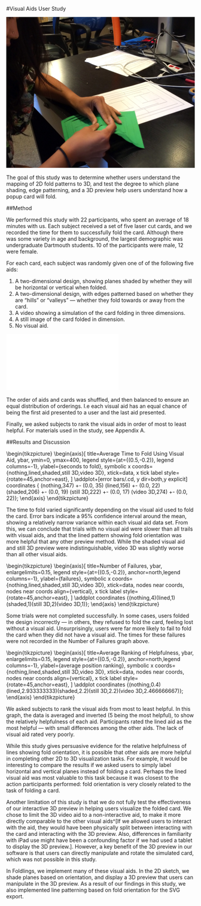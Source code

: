 #Visual Aids User Study

![A Participant folding a card in our study on 2D to 3D visual aids for popup cards.](figures/51_User_Study_Visual_Aids/kikofoldling.jpg)

The goal of this study was to determine whether users understand the mapping of 2D fold patterns to 3D, and test the degree to which plane shading, edge patterning, and a 3D preview help users understand how a popup card will fold.

##Method

We performed this study with 22 participants, who spent an average of 18 minutes with us.  Each subject received a set of five laser cut cards, and we recorded the time for them to successfully fold the card.  Although there was some variety in age and background, the largest demographic was undergraduate Dartmouth students.  10 of the participants were male, 12 were female.  

 For each card, each subject was randomly given one of of the following five aids:

1) A two-dimensional design, showing planes shaded by whether they will be horizontal or vertical when folded.
2) A two-dimensional design, with edges patterned based on whether they are “hills” or “valleys” — whether they fold towards or away from the card.
3) A video showing a simulation of the card folding in three dimensions.
4) A still image of the card folded in dimension.
5) No visual aid.

![The four visual aids.  Left to right: planes shaded by orientation, edges patterned based on orientation, video simulation, still image.](figures/51_User_Study_Visual_Aids/visualAids.pdf)

The order of aids and cards was shuffled, and then balanced to ensure an equal distribution of orderings.  I.e each visual aid has an equal chance of being the first aid presented to a user and the last aid presented. 

Finally, we asked subjects to rank the visual aids in order of most to least helpful.  For materials used in the study, see Appendix A.

##Results and Discussion

\begin{tikzpicture}
\begin{axis}[
  title=Average Time to Fold Using Visual Aid,
    ybar,
    ymin=0, ymax=400,
    legend style={at={(0.5,-0.2)},
     legend columns=-1},
    ylabel={seconds to fold},
    symbolic x coords={nothing,lined,shaded,still 3D,video 3D},
    xtick=data,
    x tick label style={rotate=45,anchor=east},
]
\addplot+[error bars/.cd,
y dir=both,y explicit]
coordinates {
    (nothing,347) +- (0.0, 35)
    (lined,156) +- (0.0, 22)
    (shaded,206) +- (0.0, 19)
    (still 3D,222) +- (0.0, 17)
    (video 3D,274) +- (0.0, 22)};
\end{axis}
\end{tikzpicture}

The time to fold varied significantly depending on the visual aid used to fold the card.  Error bars indicate a 95% confidence interval around the mean, showing a relatively narrow variance within each visual aid data set.  From this, we can conclude that trials with no visual aid were slower than all trails with visual aids, and that the lined pattern showing fold orientation was more helpful that any other preview method.  While the shaded visual aid  and still 3D preview were indistinguishable, video 3D was slightly worse than all other visual aids.

\begin{tikzpicture}
  \begin{axis}[
    title=Number of Failures,
    ybar,
    enlargelimits=0.15,
    legend style={at={(0.5,-0.2)},
      anchor=north,legend columns=-1},
    ylabel={failures},
    symbolic x coords={nothing,lined,shaded,still 3D,video 3D},
    xtick=data,
    nodes near coords, 
	nodes near coords align={vertical},
    x tick label style={rotate=45,anchor=east},
    ]
    \addplot coordinates {(nothing,4)(lined,1)(shaded,1)(still 3D,2)(video 3D,1)};
  \end{axis}
\end{tikzpicture}

Some trials were not completed successfully.  In some cases, users folded the design incorrectly — in others, they refused to fold the card, feeling lost without a visual aid.  Unsurprisingly, users were far more likely to fail to fold the card when they did not have a visual aid.  The times for these failures were not recorded in the Number of Failures graph above.

\begin{tikzpicture}
  \begin{axis}[
    title=Average Ranking of Helpfulness,
    ybar,
    enlargelimits=0.15,
    legend style={at={(0.5,-0.2)},
      anchor=north,legend columns=-1},
    ylabel={average position ranking},
    symbolic x coords={nothing,lined,shaded,still 3D,video 3D},
    xtick=data,
    nodes near coords, 
	nodes near coords align={vertical},
    x tick label style={rotate=45,anchor=east},
    ]
    \addplot coordinates {(nothing,0.4)(lined,2.933333333)(shaded,2.2)(still 3D,2.2)(video 3D,2.466666667)};
  \end{axis}
\end{tikzpicture}

We asked subjects to rank the visual aids from most to least helpful.  In this graph, the data is averaged and inverted (5 being the most helpful), to show the relatively helpfulness of each aid.  Participants rated the lined aid as the most helpful — with small differences among the other aids.  The lack of visual aid rated very poorly.

 While this study gives persuasive evidence for the relative helpfulness of lines showing fold orientation, it is possible that other aids are more helpful in completing other 2D to 3D visualization tasks.  For example, it would be interesting to compare the results if we asked users to simply label horizontal and vertical planes instead of folding a card.  Perhaps the lined visual aid was most valuable to this task because it was closest to the action participants performed: fold orientation is very closely related to the task of folding a card.  
 
  Another limitation of this study is that we do not fully test the effectiveness of our interactive 3D preview in helping users visualize the folded card.  We chose to limit the 3D video aid to a non-interactive aid, to make it more directly comparable to the other visual aids^[If we allowed users to interact with the aid, they would have been physically split between interacting with the card and interacting with the 3D preview.  Also, differences in familiarity with iPad  use might have been a confounding factor if we had used a tablet to display the 3D preview.].  However, a key benefit of the 3D preview in our software is that users can directly manipulate and rotate the simulated card, which was not possible in this study. 
 
 In Foldlings, we implement many of these visual aids.  In the 2D sketch, we shade planes based on orientation, and display a 3D preview that users can manipulate in the 3D preview.  As a result of our findings in this study, we also implemented line patterning based on fold orientation for the SVG export. 




